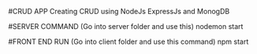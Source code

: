 #CRUD APP
Creating CRUD using NodeJs ExpressJs and MonogDB

#SERVER COMMAND (Go into server folder and use this)
nodemon start

#FRONT END RUN (Go into client folder and use this command)
npm start
